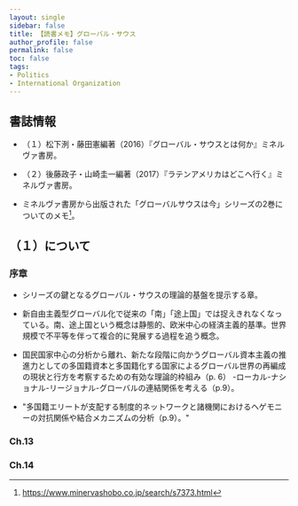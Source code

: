 ```yaml
---
layout: single
sidebar: false
title: 【読書メモ】グローバル・サウス
author_profile: false
permalink: false
toc: false
tags:
- Politics
- International Organization
---
```


## 書誌情報
- （１）松下洌・藤田憲編著（2016）『グローバル・サウスとは何か』ミネルヴァ書房。
- （２）後藤政子・山崎圭一編著（2017）『ラテンアメリカはどこへ行く』ミネルヴァ書房。

- ミネルヴァ書房から出版された「グローバルサウスは今」シリーズの2巻についてのメモ[^1]。
[^1]:https://www.minervashobo.co.jp/search/s7373.html

## （１）について
### 序章
- シリーズの鍵となるグローバル・サウスの理論的基盤を提示する章。

- 新自由主義型グローバル化で従来の「南」「途上国」では捉えきれなくなっている。南、途上国という概念は静態的、欧米中心の経済主義的基準。世界規模で不平等を伴って複合的に発展する過程を追う概念。

- 国民国家中心の分析から離れ、新たな段階に向かうグローバル資本主義の推進力としての多国籍資本と多国籍化する国家によるグローバル世界の再編成の現状と行方を考察するための有効な理論的枠組み（p. 6）
-ローカル-ナショナル-リージョナル-グローバルの連結関係を考える（p.9）。

- "多国籍エリートが支配する制度的ネットワークと諸機関におけるヘゲモニーの対抗関係や結合メカニズムの分析（p.9）。"

### Ch.13

### Ch.14



